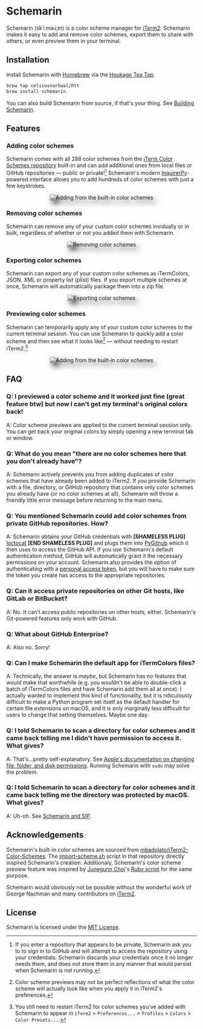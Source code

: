 # Schemarin

Schemarin (skˈiːmɚɹˌɪn) is a color scheme manager for [iTerm2](https://iterm2.com/). Schemarin makes it easy to add
and remove color schemes, export them to share with others, or even preview them in your terminal.

## Installation

Install Schemarin with [Homebrew](https://brew.sh) via
the [Houkago Tea Tap](https://github.com/celsiusnarhwal/homebrew-htt).

```bash
brew tap celsiusnarhwal/htt
brew install schemarin
```

You can also build Schemarin from source, if that's your thing. See [Building Schemarin](building-schemarin.md).

## Features

### Adding color schemes

Schemarin comes with all 288 color schemes from
the [iTerm Color Schemes repository](https://github.com/mbadolato/iTerm2-Color-Schemes)
built-in and can add additional ones from local files or GitHub repositories — public or private![^1] Schemarin's
modern [InquirerPy](https://inquirerpy.readthedocs.io)-powered interface allows you to add hundreds of color schemes
with
just a few keystrokes.

<p style="text-align: center;border-radius: 50%;filter: drop-shadow(8px 8px 8px black)">
    <img alt="Adding from the built-in color schemes" src="media/add-demo.gif" style="border-radius: 1.5%">
</p>

### Removing color schemes

Schemarin can remove any of your custom color schemes invidually or in bulk, regardless of whether or not you added
them with Schemarin.

<p style="text-align: center;border-radius: 50%;filter: drop-shadow(8px 8px 8px black)">
    <img alt="Removing color schemes" src="media/remove-demo.gif" style="border-radius: 1.5%">
</p>

### Exporting color schemes

Schemarin can export any of your custom color schemes as iTermColors, JSON, XML or property list (plist) files. If you
export multiple schemes at once, Schemarin will automatically package them into a zip file.

<p style="text-align: center;border-radius: 50%;filter: drop-shadow(8px 8px 8px black)">
    <img alt="Exporting color schemes" src="media/export-demo.gif" style="border-radius: 1.5%">
</p>

### Previewing color schemes

Schemarin can temporarily apply any of your custom color schemes to the current terminal session. You can use Schemarin
to quickly add a color scheme and then see what it looks like[^2] — without needing to restart iTerm2.[^3]

<p style="text-align: center;border-radius: 50%;filter: drop-shadow(8px 8px 8px black)">
    <img alt="Adding from the built-in color schemes" src="media/preview-demo.gif" style="border-radius: 1.5%">
</p>

## FAQ

### Q: I previewed a color scheme and it worked just fine (great feature btw) but now I can't get my terminal's original colors back!

A: Color scheme previews are applied to the current terminal session only. You can get back your original colors by
simply opening a new terminal tab or window.

### Q: What do you mean "there are no color schemes here that you don't already have"?

A: Schemarin actively prevents you from adding duplicates of color schemes that have already been added to
iTerm2. If you provide Schemarin with a file, directory, or GitHub repository that contains only color schemes
you already have (or no color schemes at all), Schemarin will throw a friendly little error message before returning
to the main menu.

### Q: You mentioned Schemarin could add color schemes from private GitHub repositories. How?

A: Schemarin obtains your GitHub credentials
with **[SHAMELESS PLUG]** [loctocat](https://github.com/celsiusnarhwal/loctocat)
**[END SHAMELESS PLUG]** and plugs them into [PyGithub](https://pygithub.readthedocs.io) which it then uses to access
the GitHub API. If you use Schemarin's default authentication method, GitHub will automatically grant it the necessary
permissions on your account. Schemarin also provides the option of authenticating with
a [personal access token](https://docs.github.com/en/authentication/keeping-your-account-and-data-secure/creating-a-personal-access-token),
but you will have to make sure the token you create has access to the appropriate repositories.

### Q: Can it access private repositories on other Git hosts, like GitLab or BitBucket?

A: No. It can't access public repositories on other hosts, either. Schemarin's Git-powered features only work
with GitHub.

### Q: What about GitHub Enterprise?

A: Also no. Sorry!

### Q: Can I make Schemarin the default app for iTermColors files?

A: Technically, the answer is *maybe*, but Schemarin has no features that would make that worthwhile (e.g. you wouldn't
be able to double-click a batch of iTermColors files and have Schemarin add them all at once). I actually wanted
to implement this kind of functionality, but it is ridiculously difficult to make a Python program set itself as the
default handler for certain file extensions on macOS, and it is only marginally less difficult for users to change
that setting themselves. Maybe one day.

### Q: I told Schemarin to scan a directory for color schemes and it came back telling me I didn't have permission to access it. What gives?

A: That's...pretty self-explanatory. 
See [Apple's documentation on changing file, folder, and disk permissions](https://support.apple.com/guide/mac-help/change-permissions-for-files-folders-or-disks-mchlp1203/mac).
Running Schemarin with `sudo` may solve the problem.

### Q: I told Schemarin to scan a directory for color schemes and it came back telling me the directory was protected by macOS. What gives?

A: Uh-oh. See [Schemarin and SIP](schemarin-and-sip.md).

## Acknowledgements

Schemarin's built-in color schemes are sourced
from [mbadolato/iTerm2-Color-Schemes](https://github.com/mbadolato/iTerm2-Color-Schemes).
The [import-scheme.sh](https://github.com/mbadolato/iTerm2-Color-Schemes/blob/master/tools/import-scheme.sh) script
in that repository directly inspired Schemarin's creation. Additionaly, Schemarin's color scheme preview feature was
inspired by
[Junegunn Choi](https://github.com/junegunn)'s [Ruby script](https://github.com/mbadolato/iTerm2-Color-Schemes/blob/master/tools/preview.rb)
for the same purpose.

Schemarin would obviously not be possible without the wonderful work of George Nachman and many contributors on
[iTerm2](https://github.com/gnachman/iTerm2).

## License

Schemarin is licensed under the [MIT License](LICENSE.md).

[^1]: If you enter a repository that appears to be private[^4], Schemarin ask you to to sign in to GitHub and will
attempt
to access the repository using your credentials. Schemarin discards your credentials once it no longer needs them,
and does not store them in any manner that would persist when Schemarin is not running.

[^2]: Color scheme previews may not be perfect reflections of what the color scheme will actually look like when you
apply it in iTerm2's preferences.

[^3]: You still need to restart iTerm2 for color schemes you've added with Schemarin to appear in `iTerm2` >
`Preferences...` > `Profiles` > `Colors` > `Color Presets...`.

[^4]: GitHub provides no way of differentiating between inaccessible private repositories and repositories that
actually don't exist. Schemarin assumes that any repository which returns a 404 is private.
